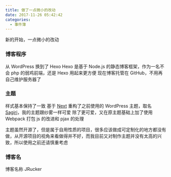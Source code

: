 ```yaml
---
title: 做了一点微小的改动
date: 2017-11-26 05:42:42
categories:
  - 事件簿
---
```

新的开始，一点微小的改动

### 博客程序

从 WordPress 换到了 Hexo
Hexo 是基于 Node.js 的静态博客框架，作为一名不会 php 的弱鸡前端，还是 Hexo 用起来更方便
现在博客托管在 GitHub，不用再自己维护服务器了

### 主题

样式基本保持了一致
基于 [Next](https://github.com/iissnan/hexo-theme-next) 重构了之前使用的 WordPress 主题，取名 [Sagiri]()，我的主题跟纱雾一样可爱
除了更可爱，又在原主题基础上加了使用 Webpack 打包 js 的改进和 pjax 的处理

<!--more-->

主题虽然开源了，但是属于自用性质的项目，很多应该做成可定制化的地方都没有做，从开源项目的视角来看做得并不好，而我目前又对制作主题并没有太高的兴致，所以使用之前还请慎重考虑

### 博客名

博客名称 JRucker
